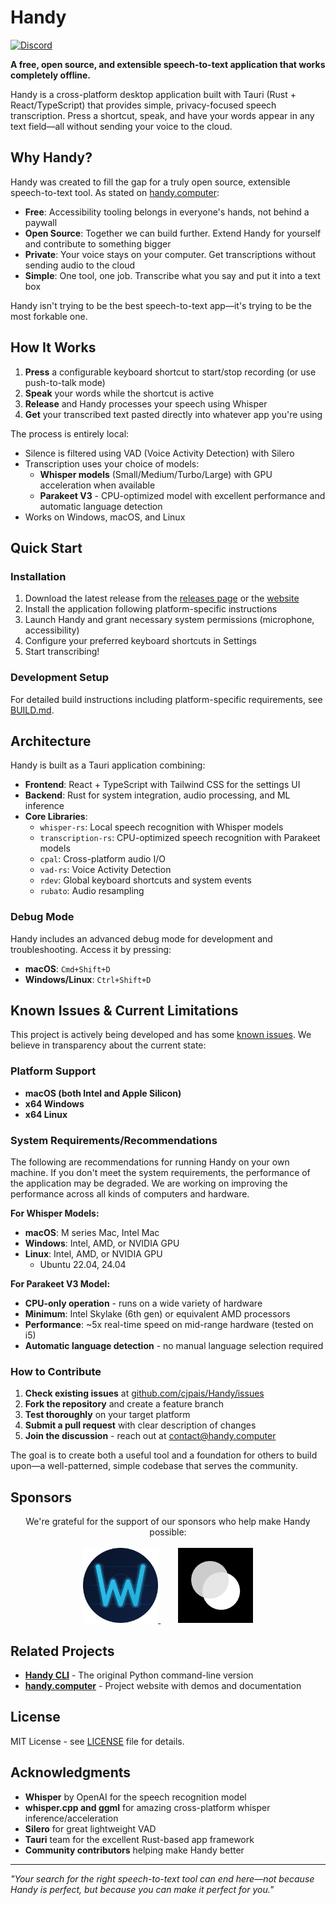 # Handy

[![Discord](https://img.shields.io/badge/Discord-%235865F2.svg?style=for-the-badge&logo=discord&logoColor=white)](https://discord.com/invite/WVBeWsNXK4)

**A free, open source, and extensible speech-to-text application that works completely offline.**

Handy is a cross-platform desktop application built with Tauri (Rust + React/TypeScript) that provides simple, privacy-focused speech transcription. Press a shortcut, speak, and have your words appear in any text field—all without sending your voice to the cloud.

## Why Handy?

Handy was created to fill the gap for a truly open source, extensible speech-to-text tool. As stated on [handy.computer](https://handy.computer):

- **Free**: Accessibility tooling belongs in everyone's hands, not behind a paywall
- **Open Source**: Together we can build further. Extend Handy for yourself and contribute to something bigger
- **Private**: Your voice stays on your computer. Get transcriptions without sending audio to the cloud
- **Simple**: One tool, one job. Transcribe what you say and put it into a text box

Handy isn't trying to be the best speech-to-text app—it's trying to be the most forkable one.

## How It Works

1. **Press** a configurable keyboard shortcut to start/stop recording (or use push-to-talk mode)
2. **Speak** your words while the shortcut is active
3. **Release** and Handy processes your speech using Whisper
4. **Get** your transcribed text pasted directly into whatever app you're using

The process is entirely local:
- Silence is filtered using VAD (Voice Activity Detection) with Silero
- Transcription uses your choice of models:
  - **Whisper models** (Small/Medium/Turbo/Large) with GPU acceleration when available
  - **Parakeet V3** - CPU-optimized model with excellent performance and automatic language detection
- Works on Windows, macOS, and Linux

## Quick Start

### Installation

1. Download the latest release from the [releases page](https://github.com/cjpais/Handy/releases) or the [website](https://handy.computer)
2. Install the application following platform-specific instructions
3. Launch Handy and grant necessary system permissions (microphone, accessibility)
4. Configure your preferred keyboard shortcuts in Settings
5. Start transcribing!

### Development Setup

For detailed build instructions including platform-specific requirements, see [BUILD.md](BUILD.md).

## Architecture

Handy is built as a Tauri application combining:

- **Frontend**: React + TypeScript with Tailwind CSS for the settings UI
- **Backend**: Rust for system integration, audio processing, and ML inference
- **Core Libraries**:
  - `whisper-rs`: Local speech recognition with Whisper models
  - `transcription-rs`: CPU-optimized speech recognition with Parakeet models
  - `cpal`: Cross-platform audio I/O
  - `vad-rs`: Voice Activity Detection
  - `rdev`: Global keyboard shortcuts and system events
  - `rubato`: Audio resampling

### Debug Mode

Handy includes an advanced debug mode for development and troubleshooting. Access it by pressing:
- **macOS**: `Cmd+Shift+D`
- **Windows/Linux**: `Ctrl+Shift+D`

## Known Issues & Current Limitations

This project is actively being developed and has some [known issues](https://github.com/cjpais/Handy/issues). We believe in transparency about the current state:

### Platform Support
- **macOS (both Intel and Apple Silicon)**
- **x64 Windows**
- **x64 Linux**

### System Requirements/Recommendations

The following are recommendations for running Handy on your own machine. If you don't meet the system requirements, the performance of the application may be degraded. We are working on improving the performance across all kinds of computers and hardware.

**For Whisper Models:**
- **macOS**: M series Mac, Intel Mac
- **Windows**: Intel, AMD, or NVIDIA GPU
- **Linux**: Intel, AMD, or NVIDIA GPU
  * Ubuntu 22.04, 24.04

**For Parakeet V3 Model:**
- **CPU-only operation** - runs on a wide variety of hardware
- **Minimum**: Intel Skylake (6th gen) or equivalent AMD processors
- **Performance**: ~5x real-time speed on mid-range hardware (tested on i5)
- **Automatic language detection** - no manual language selection required

### How to Contribute

1. **Check existing issues** at [github.com/cjpais/Handy/issues](https://github.com/cjpais/Handy/issues)
2. **Fork the repository** and create a feature branch
3. **Test thoroughly** on your target platform
4. **Submit a pull request** with clear description of changes
5. **Join the discussion** - reach out at [contact@handy.computer](mailto:contact@handy.computer)

The goal is to create both a useful tool and a foundation for others to build upon—a well-patterned, simple codebase that serves the community.

## Sponsors

<div align="center">
  We're grateful for the support of our sponsors who help make Handy possible:
  <br><br>
  <a href="https://wordcab.com">
    <img src="sponsor-images/wordcab.png" alt="Wordcab" width="120" height="120">
  </a>
  &nbsp;&nbsp;&nbsp;&nbsp;&nbsp;&nbsp;
  <a href="https://github.com/epicenter-so/epicenter">
    <img src="sponsor-images/epicenter.png" alt="Epicenter" width="120" height="120">
  </a>
</div>

## Related Projects

- **[Handy CLI](https://github.com/cjpais/handy-cli)** - The original Python command-line version
- **[handy.computer](https://handy.computer)** - Project website with demos and documentation

## License

MIT License - see [LICENSE](LICENSE) file for details.

## Acknowledgments

- **Whisper** by OpenAI for the speech recognition model
- **whisper.cpp and ggml** for amazing cross-platform whisper inference/acceleration
- **Silero** for great lightweight VAD
- **Tauri** team for the excellent Rust-based app framework
- **Community contributors** helping make Handy better

---

*"Your search for the right speech-to-text tool can end here—not because Handy is perfect, but because you can make it perfect for you."*
